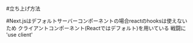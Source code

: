 #立ち上げ方法


#Next.jsはデフォルトサーバーコンポーネントの場合reactのhooksは使えないため クライアントコンポーネント(Reactではデフォルト)を用いている
戦闘に 'use client'
